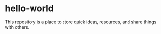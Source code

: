 # hello-world
This repository is a place to store quick ideas, resources, and share things with others.

